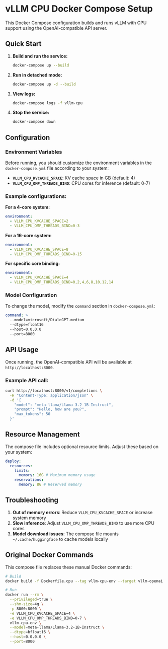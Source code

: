 # vLLM CPU Docker Compose Setup

This Docker Compose configuration builds and runs vLLM with CPU support using the OpenAI-compatible API server.

## Quick Start

1. **Build and run the service:**

   ```bash
   docker-compose up --build
   ```

2. **Run in detached mode:**

   ```bash
   docker-compose up -d --build
   ```

3. **View logs:**

   ```bash
   docker-compose logs -f vllm-cpu
   ```

4. **Stop the service:**
   ```bash
   docker-compose down
   ```

## Configuration

### Environment Variables

Before running, you should customize the environment variables in the `docker-compose.yml` file according to your system:

- **`VLLM_CPU_KVCACHE_SPACE`**: KV cache space in GB (default: 4)
- **`VLLM_CPU_OMP_THREADS_BIND`**: CPU cores for inference (default: 0-7)

### Example configurations:

**For a 4-core system:**

```yaml
environment:
  - VLLM_CPU_KVCACHE_SPACE=2
  - VLLM_CPU_OMP_THREADS_BIND=0-3
```

**For a 16-core system:**

```yaml
environment:
  - VLLM_CPU_KVCACHE_SPACE=8
  - VLLM_CPU_OMP_THREADS_BIND=0-15
```

**For specific core binding:**

```yaml
environment:
  - VLLM_CPU_KVCACHE_SPACE=4
  - VLLM_CPU_OMP_THREADS_BIND=0,2,4,6,8,10,12,14
```

### Model Configuration

To change the model, modify the `command` section in `docker-compose.yml`:

```yaml
command: >
  --model=microsoft/DialoGPT-medium
  --dtype=float16
  --host=0.0.0.0
  --port=8000
```

## API Usage

Once running, the OpenAI-compatible API will be available at `http://localhost:8000`.

### Example API call:

```bash
curl http://localhost:8000/v1/completions \
  -H "Content-Type: application/json" \
  -d '{
    "model": "meta-llama/Llama-3.2-1B-Instruct",
    "prompt": "Hello, how are you?",
    "max_tokens": 50
  }'
```

## Resource Management

The compose file includes optional resource limits. Adjust these based on your system:

```yaml
deploy:
  resources:
    limits:
      memory: 16G # Maximum memory usage
    reservations:
      memory: 8G # Reserved memory
```

## Troubleshooting

1. **Out of memory errors**: Reduce `VLLM_CPU_KVCACHE_SPACE` or increase system memory
2. **Slow inference**: Adjust `VLLM_CPU_OMP_THREADS_BIND` to use more CPU cores
3. **Model download issues**: The compose file mounts `~/.cache/huggingface` to cache models locally

## Original Docker Commands

This compose file replaces these manual Docker commands:

```bash
# Build
docker build -f Dockerfile.cpu --tag vllm-cpu-env --target vllm-openai .

# Run
docker run --rm \
  --privileged=true \
  --shm-size=4g \
  -p 8000:8000 \
  -e VLLM_CPU_KVCACHE_SPACE=4 \
  -e VLLM_CPU_OMP_THREADS_BIND=0-7 \
  vllm-cpu-env \
  --model=meta-llama/Llama-3.2-1B-Instruct \
  --dtype=bfloat16 \
  --host=0.0.0.0 \
  --port=8000
```
